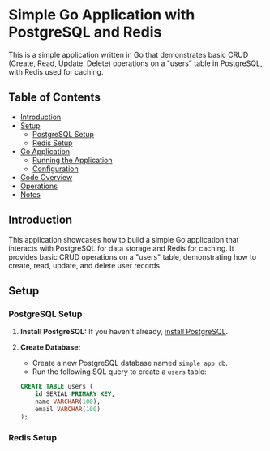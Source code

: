 # Simple Go Application with PostgreSQL and Redis

This is a simple application written in Go that demonstrates basic CRUD (Create, Read, Update, Delete) operations on a "users" table in PostgreSQL, with Redis used for caching.

## Table of Contents

- [Introduction](#introduction)
- [Setup](#setup)
  - [PostgreSQL Setup](#postgresql-setup)
  - [Redis Setup](#redis-setup)
- [Go Application](#go-application)
  - [Running the Application](#running-the-application)
  - [Configuration](#configuration)
- [Code Overview](#code-overview)
- [Operations](#operations)
- [Notes](#notes)

## Introduction

This application showcases how to build a simple Go application that interacts with PostgreSQL for data storage and Redis for caching. It provides basic CRUD operations on a "users" table, demonstrating how to create, read, update, and delete user records.

## Setup

### PostgreSQL Setup

1. **Install PostgreSQL:** If you haven't already, [install PostgreSQL](https://www.postgresql.org/download/).
2. **Create Database:**
   - Create a new PostgreSQL database named `simple_app_db`.
   - Run the following SQL query to create a `users` table:

   ```sql
   CREATE TABLE users (
       id SERIAL PRIMARY KEY,
       name VARCHAR(100),
       email VARCHAR(100)
   );

### Redis Setup
